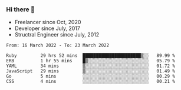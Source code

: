 ### Hi there 👋

- Freelancer since Oct, 2020
- Developer since July, 2017
- Structral Engineer since July, 2012

<!--START_SECTION:waka-->

```text
From: 16 March 2022 - To: 23 March 2022

Ruby         29 hrs 52 mins  ██████████████████████▒░░   89.99 %
ERB          1 hr 55 mins    █▒░░░░░░░░░░░░░░░░░░░░░░░   05.79 %
YAML         34 mins         ▒░░░░░░░░░░░░░░░░░░░░░░░░   01.72 %
JavaScript   29 mins         ▒░░░░░░░░░░░░░░░░░░░░░░░░   01.49 %
Go           5 mins          ░░░░░░░░░░░░░░░░░░░░░░░░░   00.29 %
CSS          4 mins          ░░░░░░░░░░░░░░░░░░░░░░░░░   00.21 %
```

<!--END_SECTION:waka-->
